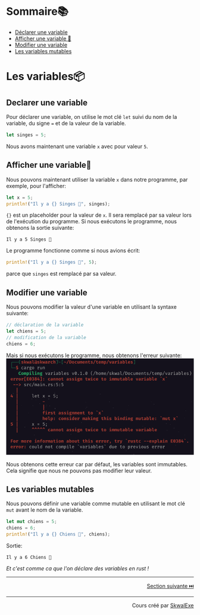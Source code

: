 # Sommaire📚
- [Déclarer une variable](#declarer-une-variable)
- [Afficher une variable 💬](#afficher-une-variable)
- [Modifier une variable](#modifier-une-variable)
- [Les variables mutables](#les-variables-mutable)

# Les variables📦
## Declarer une variable
Pour déclarer une variable, on utilise le mot clé `let` suivi du nom de la variable, du signe `=` et de la valeur de la variable.

```rust
let singes = 5;
```

Nous avons maintenant une variable  `x` avec pour valeur `5`.
## Afficher une variable💬
Nous pouvons maintenant utiliser la variable `x` dans notre programme, par exemple, pour l'afficher:

```rust
let x = 5;
println!("Il y a {} Singes 🐒", singes);
```

`{}` est un placeholder pour la valeur de `x`. Il sera remplacé par sa valeur lors de l'exécution du programme.
Si nous exécutons le programme, nous obtenons la sortie suivante:
```
Il y a 5 Singes 🐒
```

Le programme fonctionne comme si nous avions écrit:
```rust
println!("Il y a {} Singes 🐒", 5);
```
parce que `singes` est remplacé par sa valeur.
## Modifier une variable
Nous pouvons modifier la valeur d'une variable en utilisant la syntaxe suivante:

```rust 
// déclaration de la variable
let chiens = 5;
// modification de la variable
chiens = 6;
```

Mais si nous exécutons le programme, nous obtenons l'erreur suivante:
![](1.png)

Nous obtenons cette erreur car par défaut, les variables sont immutables. Cela signifie que nous ne pouvons pas modifier leur valeur.

## Les variables mutables
Nous pouvons définir une variable comme mutable en utilisant le mot clé `mut` avant le nom de la variable.

```rust
let mut chiens = 5;
chiens = 6;
println!("Il y a {} Chiens 🐶", chiens);
```

Sortie:
```
Il y a 6 Chiens 🐶
```

*Et c'est comme ca que l'on déclare des variables en rust !*






---

<p align="right"><a href="https://github.com/SkwalExe/apprendre-rust/tree/main/cours/les-types-de-donnees">Section suivante ⏭️</a></p>

---


<p align="right">Cours créé par <a href="https://github.com/SkwalExe/" target="_blank">SkwalExe</a></p>